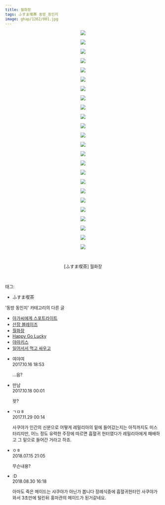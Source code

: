 ```yaml
---
title: 월화장
tags: ふすま喫茶 동방_동인지
image: ghap/1262/001.jpg
---
```

<div class="article">
<p style="text-align: center; clear: none; float: none;"><img src="{{ site.nasurl }}/ghap/1262/001.jpg"/></p>
<p style="text-align: center; clear: none; float: none;"><img src="{{ site.nasurl }}/ghap/1262/002.jpg"/></p>
<p style="text-align: center; clear: none; float: none;"><img src="{{ site.nasurl }}/ghap/1262/003.jpg"/></p>
<p style="text-align: center; clear: none; float: none;"><img src="{{ site.nasurl }}/ghap/1262/004.jpg"/></p>
<p style="text-align: center; clear: none; float: none;"><img src="{{ site.nasurl }}/ghap/1262/005.jpg"/></p>
<p style="text-align: center; clear: none; float: none;"><img src="{{ site.nasurl }}/ghap/1262/006.jpg"/></p>
<p style="text-align: center; clear: none; float: none;"><img src="{{ site.nasurl }}/ghap/1262/007.jpg"/></p>
<p style="text-align: center; clear: none; float: none;"><img src="{{ site.nasurl }}/ghap/1262/008.jpg"/></p>
<p style="text-align: center; clear: none; float: none;"><img src="{{ site.nasurl }}/ghap/1262/009.jpg"/></p>
<p style="text-align: center; clear: none; float: none;"><img src="{{ site.nasurl }}/ghap/1262/010.jpg"/></p>
<p style="text-align: center; clear: none; float: none;"><img src="{{ site.nasurl }}/ghap/1262/011.jpg"/></p>
<p style="text-align: center; clear: none; float: none;"><img src="{{ site.nasurl }}/ghap/1262/012.jpg"/></p>
<p style="text-align: center; clear: none; float: none;"><img src="{{ site.nasurl }}/ghap/1262/013.jpg"/></p>
<p style="text-align: center; clear: none; float: none;"><img src="{{ site.nasurl }}/ghap/1262/014.jpg"/></p>
<p style="text-align: center; clear: none; float: none;"><img src="{{ site.nasurl }}/ghap/1262/015.jpg"/></p>
<p style="text-align: center; clear: none; float: none;"><img src="{{ site.nasurl }}/ghap/1262/016.jpg"/></p>
<p style="text-align: center; clear: none; float: none;"><img src="{{ site.nasurl }}/ghap/1262/017.jpg"/></p>
<p style="text-align: center; clear: none; float: none;"><img src="{{ site.nasurl }}/ghap/1262/018.jpg"/></p>
<p style="text-align: center; clear: none; float: none;"><img src="{{ site.nasurl }}/ghap/1262/019.jpg"/></p>
<p style="text-align: center; clear: none; float: none;"><img src="{{ site.nasurl }}/ghap/1262/020.jpg"/></p>
<p style="text-align: center; clear: none; float: none;"><img src="{{ site.nasurl }}/ghap/1262/021.jpg"/></p>
<p style="text-align: center; clear: none; float: none;"><img src="{{ site.nasurl }}/ghap/1262/022.jpg"/></p>
<p style="text-align: center; clear: none; float: none;"><img src="{{ site.nasurl }}/ghap/1262/023.jpg"/></p>
<p style="text-align: center; clear: none; float: none;"><img src="{{ site.nasurl }}/ghap/1262/024.jpg"/></p>
<p style="text-align: center; clear: none; float: none;"><br/></p>
<p style="text-align: center; clear: none; float: none;">[ふすま喫茶] 월화장</p>
<p><br/></p>
</div><div class="tagTrail">
<p>태그: </p>
<ul>
<li>ふすま喫茶</li>
</ul>
</div><div class="another">
<p>'동방 동인지' 카테고리의 다른 글</p>
<ul>
<li><a href="/2016-07-31-ghap_1264">아가씨에게 스포트라이트</a></li>
<li><a href="/2016-07-31-ghap_1263">산장 블레이즈</a></li>
<li><a href="/2016-07-31-ghap_1262">월화장</a></li>
<li><a href="/2016-07-31-ghap_1260">Happy Go Lucky</a></li>
<li><a href="/2016-07-31-ghap_1259">야마키스</a></li>
<li><a href="/2016-07-31-ghap_1257">일어서서 먹고 싸우고</a></li>
</ul>
</div><div class="cb_module cb_fluid">
<div class="cb_wrt cb_profile">
<div class="comment">
<ul>
<li class="cb_thumb_off" id="comment15106883">
<div class="cb_comment_area">
<div class="cb_info_area">
<div class="cb_section">
<span class="cb_nick_name">여야여</span>
</div>
<div class="cb_section">
<span class="cb_date">2017.10.16 18:53 </span>
</div>
</div>
<div class="cb_dsc_comment">
<p class="cb_dsc">
											...음?
										</p>
</div>
</div></li>
<li class="cb_thumb_off" id="comment15107767">
<div class="cb_comment_area">
<div class="cb_info_area">
<div class="cb_section">
<span class="cb_nick_name">만남</span>
</div>
<div class="cb_section">
<span class="cb_date">2017.10.18 00:01 </span>
</div>
</div>
<div class="cb_dsc_comment">
<p class="cb_dsc">
											왓?
										</p>
</div>
</div></li>
<li class="cb_thumb_off" id="comment15140289">
<div class="cb_comment_area">
<div class="cb_info_area">
<div class="cb_section">
<span class="cb_nick_name">ㄱㅁㅎ</span>
</div>
<div class="cb_section">
<span class="cb_date">2017.11.29 00:14 </span>
</div>
</div>
<div class="cb_dsc_comment">
<p class="cb_dsc">
											사쿠야가 인간의 신분으로 어떻게 레밀리아의 밑에 들어갔는지는 아직까지도 미스터리지만, 어느 정도 유력한 주장에 따르면 흡혈귀 헌터였다가 레밀리아에게 패배하고 그 밑으로 들어간 거라고 하죠.
										</p>
</div>
</div></li>
<li class="cb_thumb_off" id="comment15287320">
<div class="cb_comment_area">
<div class="cb_info_area">
<div class="cb_section">
<span class="cb_nick_name">ㅇㅎ</span>
</div>
<div class="cb_section">
<span class="cb_date">2018.07.15 21:05 </span>
</div>
</div>
<div class="cb_dsc_comment">
<p class="cb_dsc">
											무슨내용?
										</p>
</div>
</div></li>
<li class="cb_thumb_off" id="comment15321503">
<div class="cb_comment_area">
<div class="cb_info_area">
<div class="cb_section">
<span class="cb_nick_name">:D</span>
</div>
<div class="cb_section">
<span class="cb_date">2018.08.30 16:18 </span>
</div>
</div>
<div class="cb_dsc_comment">
<p class="cb_dsc">
											아마도 죽은 메이드는 샤쿠야가 아닌가 봅니다 장례식중에 흡혈귀헌터인 사쿠야가와서 3초만에 털린뒤 홍마관의 메이드가 된거같네요.
										</p>
</div>
</div></li>
</ul>
</div>
</div><!-- commentList close -->
</div>